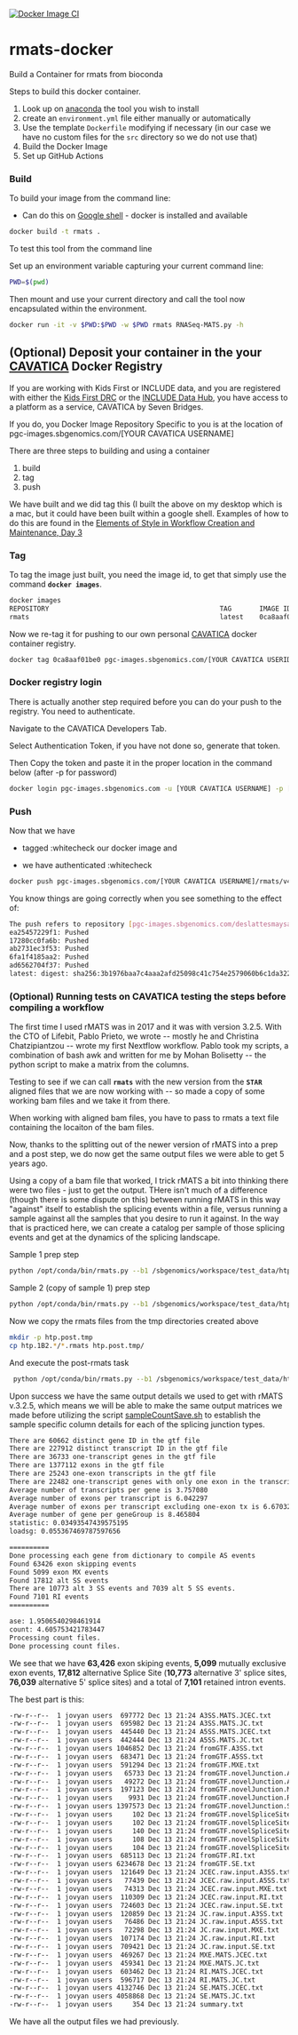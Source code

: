 [![Docker Image CI](https://github.com/adeslatt/rmats-docker/actions/workflows/docker-image.yml/badge.svg)](https://github.com/adeslatt/rmats-docker/actions/workflows/docker-image.yml)
# rmats-docker
Build a Container for rmats from bioconda

Steps to build this docker container.
1. Look up on [anaconda](https://anaconda.org/) the tool you wish to install
2. create an `environment.yml` file either manually or automatically
3. Use the template `Dockerfile` modifying if necessary (in our case we have no custom files for the `src` directory so we do not use that)
4. Build the Docker Image
5. Set up GitHub Actions

### Build

To build your image from the command line:
* Can do this on [Google shell](https://shell.cloud.google.com) - docker is installed and available

```bash
docker build -t rmats .
```

To test this tool from the command line 

Set up an environment variable capturing your current command line:
```bash
PWD=$(pwd)
```

Then mount and use your current directory and call the tool now encapsulated within the environment.
```bash
docker run -it -v $PWD:$PWD -w $PWD rmats RNASeq-MATS.py -h
```

## (Optional) Deposit your container in the your [CAVATICA](cavatica.sbgenomics.com)  Docker Registry

If you are working with Kids First or INCLUDE data, and you are registered with either the [Kids First DRC](https://kidsfirstdrc.org/) or the [INCLUDE Data Hub](https://includedcc.org/), you have access to a platform as a service, CAVATICA by Seven Bridges.

If you do, you Docker Image Repository Specific to you is at the location of pgc-images.sbgenomics.com/[YOUR CAVATICA USERNAME]

There are three steps to building and using a container

1. build
2. tag
3. push

We have built and we did tag this (I built the above on my desktop which is a mac, but it could have been built within a google shell.  Examples of how to do this are found in the [Elements of Style in Workflow Creation and Maintenance, Day 3](https://github.com/NIH-NICHD/Kids-First-Elements-of-Style-Workflow-Creation-Maintenance/blob/main/classes/Building-A-Nextflow-Script/README.md#preamble-to-building-workflows-using-containers)

### Tag

To tag the image just built, you need the image id, to get that simply use the command **`docker images`**.

```bash
docker images
REPOSITORY                                           TAG       IMAGE ID       CREATED          SIZE
rmats                                                latest    0ca8aaf01be0   16 minutes ago   1.53GB
```

Now we re-tag it for pushing to our own personal [CAVATICA](cavatica.sbgenomics.com) docker container registry.

```bash
docker tag 0ca8aaf01be0 pgc-images.sbgenomics.com/[YOUR CAVATICA USERID]/rmats:v4.1.2
```

### Docker registry login

There is actually another step required before you can do your push to the registry.  You need to authenticate.

Navigate to the CAVATICA Developers Tab.

Select Authentication Token, if you have not done so, generate that token.

Then Copy the token and paste it in the proper location in the command below (after -p for password)

```bash
docker login pgc-images.sbgenomics.com -u [YOUR CAVATICA USERNAME] -p [YOUR AUTHENTICATION TOKEN]
```

### Push

Now that we have

* tagged :whitecheck our docker image and

* we have authenticated :whitecheck 

```bash
docker push pgc-images.sbgenomics.com/[YOUR CAVATICA USERNAME]/rmats/v4.1.2
```

You know things are going correctly when you see something to the effect of:


```bash
The push refers to repository [pgc-images.sbgenomics.com/deslattesmaysa2/rmats/v4.1.2]
ea25457229f1: Pushed 
17280cc0fa6b: Pushed 
ab2731ec3f53: Pushed 
6fa1f4185aa2: Pushed 
ad6562704f37: Pushed 
latest: digest: sha256:3b1976baa7c4aaa2afd25098c41c754e2579060b6c1da32282c45ac8a10293a9 size: 1373
```

### (Optional) Running tests on CAVATICA testing the steps before compiling a workflow

The first time I used rMATS was in 2017 and it was with version 3.2.5.  With the CTO of Lifebit, Pablo Prieto, we wrote -- mostly he and Christina Chatzipiantzou -- wrote my first Nextflow workflow.   Pablo took my scripts, a combination of bash awk and written for me by Mohan Bolisetty -- the python script to make a matrix from the columns. 

Testing to see if we can call **`rmats`** with the new version from the **`STAR`** aligned files that we are now working with -- so made a copy of some working bam files and we take it from there.

When working with aligned bam files, you have to pass to rmats a text file containing the locaiton of the bam files.

Now, thanks to the splitting out of the newer version of rMATS into a prep and a post step, we do now get the same output files we were able to get 5 years ago.

Using a copy of a bam file that worked, I trick rMATS a bit into thinking there were two files - just to get the output.  THere isn't much of a difference (though there is some dispute on this) between running rMATS in this way "against" itself to establish the splicing events within a file, versus running a sample against all the samples that you desire to run it against.   In the way that is practiced here, we can create a catalog per sample of those splicing events and get at the dynamics of the splicing landscape.

Sample 1 prep step
```bash
python /opt/conda/bin/rmats.py --b1 /sbgenomics/workspace/test_data/htp.1B2.txt --gtf /sbgenomics/workspace/human_genome/gencode.v33.annotation.gtf -t paired --readLength 150 --variable-read-length --nthread 14 --od /sbgenomics/workspace/htp.1B2.out --tmp /sbgenomics/workspace/htp.1B2.tmp --task prep
```

Sample 2 (copy of sample 1) prep step
```bash
python /opt/conda/bin/rmats.py --b1 /sbgenomics/workspace/test_data/htp.1B2.copy.txt --gtf /sbgenomics/workspace/human_genome/gencode.v33.annotation.gtf -t paired --readLength 150 --variable-read-length --nthread 14 --od /sbgenomics/workspace/htp.1B2.copy.out --tmp /sbgenomics/workspace/htp.1B2.copy.tmp --task prep
```

Now we copy the rmats files from the tmp directories created above

```bash
mkdir -p htp.post.tmp
cp htp.1B2.*/*.rmats htp.post.tmp/
```

And execute the post-rmats task
```bash
 python /opt/conda/bin/rmats.py --b1 /sbgenomics/workspace/test_data/htp.1B2.txt --b2 /sbgenomics/workspace/test_data/htp.1B2.copy.txt --gtf /sbgenomics/workspace/human_genome/gencode.v33.annotation.gtf -t paired --od /sbgenomics/workspace/htp.post.out --tmp /sbgenomics/workspace/htp.post.tmp --readLength 150 --variable-read-length --task post 
 ```
 
 Upon success we have the same output details we used to get with rMATS v.3.2.5, which means we will be able to make the same output matrices we made before utilizing the script [sampleCountSave.sh](https://github.com/lifebit-ai/rmats-nf/blob/master/containers/post-rmats/sampleCountsSave.sh) to establish the sample specific column details for each of the splicing junction types.
 
 ```bash
 There are 60662 distinct gene ID in the gtf file
There are 227912 distinct transcript ID in the gtf file
There are 36733 one-transcript genes in the gtf file
There are 1377112 exons in the gtf file
There are 25243 one-exon transcripts in the gtf file
There are 22482 one-transcript genes with only one exon in the transcript
Average number of transcripts per gene is 3.757080
Average number of exons per transcript is 6.042297
Average number of exons per transcript excluding one-exon tx is 6.670329
Average number of gene per geneGroup is 8.465804
statistic: 0.03493547439575195
loadsg: 0.055367469787597656

==========
Done processing each gene from dictionary to compile AS events
Found 63426 exon skipping events
Found 5099 exon MX events
Found 17812 alt SS events
There are 10773 alt 3 SS events and 7039 alt 5 SS events.
Found 7101 RI events
==========

ase: 1.9506540298461914
count: 4.605753421783447
Processing count files.
Done processing count files.
```

We see that we have **63,426** exon skiping events, **5,099** mutually exclusive exon events, **17,812** alternative Splice Site (**10,773** alternative 3' splice sites, **76,039** alternative 5' splice sites) and a total of **7,101** retained intron events.

The best part is this:

```bash
-rw-r--r--  1 jovyan users  697772 Dec 13 21:24 A3SS.MATS.JCEC.txt
-rw-r--r--  1 jovyan users  695982 Dec 13 21:24 A3SS.MATS.JC.txt
-rw-r--r--  1 jovyan users  445440 Dec 13 21:24 A5SS.MATS.JCEC.txt
-rw-r--r--  1 jovyan users  442444 Dec 13 21:24 A5SS.MATS.JC.txt
-rw-r--r--  1 jovyan users 1046852 Dec 13 21:24 fromGTF.A3SS.txt
-rw-r--r--  1 jovyan users  683471 Dec 13 21:24 fromGTF.A5SS.txt
-rw-r--r--  1 jovyan users  591294 Dec 13 21:24 fromGTF.MXE.txt
-rw-r--r--  1 jovyan users   65733 Dec 13 21:24 fromGTF.novelJunction.A3SS.txt
-rw-r--r--  1 jovyan users   49272 Dec 13 21:24 fromGTF.novelJunction.A5SS.txt
-rw-r--r--  1 jovyan users  197123 Dec 13 21:24 fromGTF.novelJunction.MXE.txt
-rw-r--r--  1 jovyan users    9931 Dec 13 21:24 fromGTF.novelJunction.RI.txt
-rw-r--r--  1 jovyan users 1397573 Dec 13 21:24 fromGTF.novelJunction.SE.txt
-rw-r--r--  1 jovyan users     102 Dec 13 21:24 fromGTF.novelSpliceSite.A3SS.txt
-rw-r--r--  1 jovyan users     102 Dec 13 21:24 fromGTF.novelSpliceSite.A5SS.txt
-rw-r--r--  1 jovyan users     140 Dec 13 21:24 fromGTF.novelSpliceSite.MXE.txt
-rw-r--r--  1 jovyan users     108 Dec 13 21:24 fromGTF.novelSpliceSite.RI.txt
-rw-r--r--  1 jovyan users     104 Dec 13 21:24 fromGTF.novelSpliceSite.SE.txt
-rw-r--r--  1 jovyan users  685113 Dec 13 21:24 fromGTF.RI.txt
-rw-r--r--  1 jovyan users 6234678 Dec 13 21:24 fromGTF.SE.txt
-rw-r--r--  1 jovyan users  121649 Dec 13 21:24 JCEC.raw.input.A3SS.txt
-rw-r--r--  1 jovyan users   77439 Dec 13 21:24 JCEC.raw.input.A5SS.txt
-rw-r--r--  1 jovyan users   74313 Dec 13 21:24 JCEC.raw.input.MXE.txt
-rw-r--r--  1 jovyan users  110309 Dec 13 21:24 JCEC.raw.input.RI.txt
-rw-r--r--  1 jovyan users  724603 Dec 13 21:24 JCEC.raw.input.SE.txt
-rw-r--r--  1 jovyan users  120859 Dec 13 21:24 JC.raw.input.A3SS.txt
-rw-r--r--  1 jovyan users   76486 Dec 13 21:24 JC.raw.input.A5SS.txt
-rw-r--r--  1 jovyan users   72298 Dec 13 21:24 JC.raw.input.MXE.txt
-rw-r--r--  1 jovyan users  107174 Dec 13 21:24 JC.raw.input.RI.txt
-rw-r--r--  1 jovyan users  709421 Dec 13 21:24 JC.raw.input.SE.txt
-rw-r--r--  1 jovyan users  469267 Dec 13 21:24 MXE.MATS.JCEC.txt
-rw-r--r--  1 jovyan users  459341 Dec 13 21:24 MXE.MATS.JC.txt
-rw-r--r--  1 jovyan users  603462 Dec 13 21:24 RI.MATS.JCEC.txt
-rw-r--r--  1 jovyan users  596717 Dec 13 21:24 RI.MATS.JC.txt
-rw-r--r--  1 jovyan users 4132746 Dec 13 21:24 SE.MATS.JCEC.txt
-rw-r--r--  1 jovyan users 4058868 Dec 13 21:24 SE.MATS.JC.txt
-rw-r--r--  1 jovyan users     354 Dec 13 21:24 summary.txt
```
We have all the output files we had previously.
